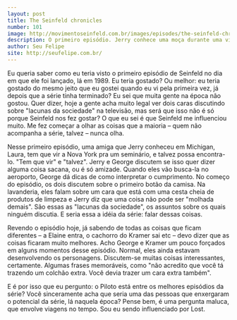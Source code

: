 ```yaml
--- 
layout: post
title: The Seinfeld chronicles
number: 101
image: http://movimentoseinfeld.com.br/images/episodes/the-seinfeld-chronicles.jpg
description: O primeiro episódio. Jerry conhece uma moça durante uma viagem.
author: Seu Felipe
site: http://seufelipe.com.br/
---
```


Eu queria saber como eu teria visto o primeiro episódio de Seinfeld no dia em que ele foi lançado, lá em 1989. Eu teria gostado? Ou melhor: eu teria gostado do mesmo jeito que eu gostei quando eu vi pela primeira vez, já depois que a série tinha terminado? Eu sei que muita gente na época não gostou. Quer dizer, hoje a gente acha muito legal ver dois caras discutindo sobre "lacunas da sociedade" na televisão, mas será que isso não é só porque Seinfeld nos fez gostar? O que eu sei é que Seinfeld me influenciou muito. Me fez começar a olhar as coisas que a maioria – quem não acompanha a série, talvez – nunca olha.

Nesse primeiro episódio, uma amiga que Jerry conheceu em Michigan, Laura, tem que vir a Nova York pra um seminário, e talvez possa encontra-lo. "Tem que vir" e "talvez". Jerry e George discutem se isso quer dizer alguma coisa sacana, ou é só amizade. Quando eles vão busca-la no aeroporto, George dá dicas de como interpretar o cumprimento. No começo do episódio, os dois discutem sobre o primeiro botão da camisa. Na lavanderia, eles falam sobre um cara que está com uma cesta cheia de produtos de limpeza e Jerry diz que uma coisa não pode ser "molhada demais". São essas as "lacunas da sociedade", os assuntos sobre os quais ninguém discutia. E seria essa a idéia da série: falar dessas coisas.

Revendo o episódio hoje, já sabendo de todas as coisas que ficam diferentes – a Elaine entra, o cachorro do Kramer sai etc – devo dizer que as coisas ficaram muito melhores. Acho George e Kramer um pouco forçados em alguns momentos desse episódio. Normal, eles ainda estavam desenvolvendo os personagens. Discutem-se muitas coisas interessantes, certamente. Algumas frases memoráveis, como "não acredito que você tá trazendo um colchão extra. Você devia trazer um cara extra também".

E é por isso que eu pergunto: o Piloto está entre os melhores episódios da série? Você sinceramente acha que seria uma das pessoas que enxergaram o potencial da série, lá naquela época? Pense bem, é uma pergunta maluca, que envolve viagens no tempo. Sou eu sendo influenciado por Lost.